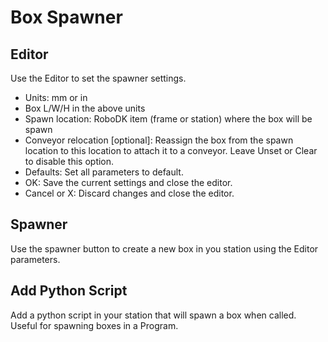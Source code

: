Box Spawner
============

Editor
-----------
Use the Editor to set the spawner settings.
- Units: mm or in
- Box L/W/H in the above units
- Spawn location: RoboDK item (frame or station) where the box will be spawn
- Conveyor relocation [optional]: Reassign the box from the spawn location to this location to attach it to a conveyor. Leave Unset or Clear to disable this option.
- Defaults: Set all parameters to default.
- OK: Save the current settings and close the editor.
- Cancel or X: Discard changes and close the editor.

Spawner
--------------

Use the spawner button to create a new box in you station using the Editor parameters.

Add Python Script
----------------------

Add a python script in your station that will spawn a box when called. Useful for spawning boxes in a Program.